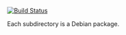 [![Build Status](https://api.travis-ci.org/untangle/ngfw_pkgs.svg?branch=master)](https://travis-ci.org/untangle/ngfw_pkgs)

Each subdirectory is a Debian package.
